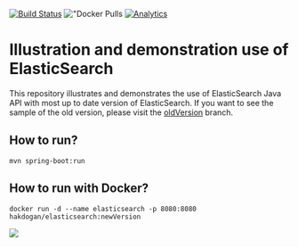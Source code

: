 [![Build Status](https://travis-ci.org/hakdogan/ElasticSearch.svg?branch=master)](https://travis-ci.org/hakdogan/ElasticSearch)
!["Docker Pulls](https://img.shields.io/docker/pulls/hakdogan/elasticsearch.svg)
[![Analytics](https://ga-beacon.appspot.com/UA-110069051-1/ElasticSearch/readme)](https://github.com/igrigorik/ga-beacon)

Illustration and demonstration use of ElasticSearch
===================================================

This repository illustrates and demonstrates the use of ElasticSearch Java API with most up to date version of ElasticSearch. If you want to see the sample of the old version, please visit the [oldVersion](https://github.com/hakdogan/ElasticSearch/tree/oldVersion) branch.

## How to run?
```
mvn spring-boot:run
```

## How to run with Docker?
```
docker run -d --name elasticsearch -p 8080:8080 hakdogan/elasticsearch:newVersion
```

![](image/image.gif)
